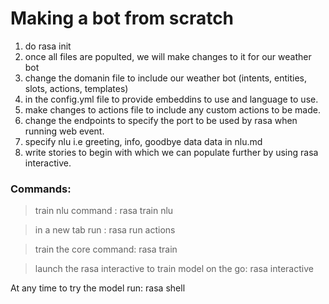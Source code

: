 # Making a bot from scratch

1) do rasa init
2) once all files are populted, we will make changes to it for our weather bot
3) change the domanin file to include our weather bot (intents, entities, slots, actions, templates)
4) in the config.yml file to provide embeddins to use and language to use.
5) make changes to actions file to include any custom actions to be made.
6) change the endpoints to specify the port to be used by rasa when running web event.
7) specify nlu i.e greeting, info, goodbye data data in nlu.md
8) write stories to begin with which we can populate further by using rasa interactive.

### Commands:

> train nlu command : rasa train nlu

> in a new tab run : rasa run actions

> train the core command: rasa train

> launch the rasa interactive to train model on the go: rasa interactive



At any time to try the model run: rasa shell
